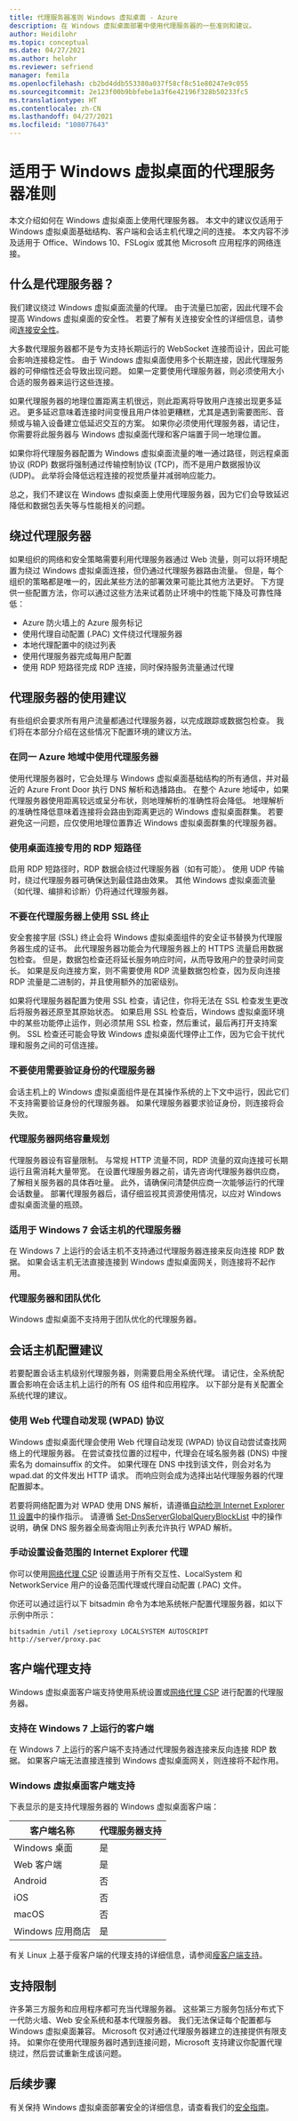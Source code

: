```yaml
---
title: 代理服务器准则 Windows 虚拟桌面 - Azure
description: 在 Windows 虚拟桌面部署中使用代理服务器的一些准则和建议。
author: Heidilohr
ms.topic: conceptual
ms.date: 04/27/2021
ms.author: helohr
ms.reviewer: sefriend
manager: femila
ms.openlocfilehash: cb2bd4ddb553380a037f58cf8c51e80247e9c055
ms.sourcegitcommit: 2e123f00b9bbfebe1a3f6e42196f328b50233fc5
ms.translationtype: HT
ms.contentlocale: zh-CN
ms.lasthandoff: 04/27/2021
ms.locfileid: "108077643"
---
```

# <a name="proxy-server-guidelines-for-windows-virtual-desktop"></a>适用于 Windows 虚拟桌面的代理服务器准则

本文介绍如何在 Windows 虚拟桌面上使用代理服务器。 本文中的建议仅适用于 Windows 虚拟桌面基础结构、客户端和会话主机代理之间的连接。 本文内容不涉及适用于 Office、Windows 10、FSLogix 或其他 Microsoft 应用程序的网络连接。

## <a name="what-are-proxy-servers"></a>什么是代理服务器？

我们建议绕过 Windows 虚拟桌面流量的代理。 由于流量已加密，因此代理不会提高 Windows 虚拟桌面的安全性。 若要了解有关连接安全性的详细信息，请参阅[连接安全性](network-connectivity.md#connection-security)。 

大多数代理服务器都不是专为支持长期运行的 WebSocket 连接而设计，因此可能会影响连接稳定性。 由于 Windows 虚拟桌面使用多个长期连接，因此代理服务器的可伸缩性还会导致出现问题。 如果一定要使用代理服务器，则必须使用大小合适的服务器来运行这些连接。

如果代理服务器的地理位置距离主机很远，则此距离将导致用户连接出现更多延迟。 更多延迟意味着连接时间变慢且用户体验更糟糕，尤其是遇到需要图形、音频或与输入设备建立低延迟交互的方案。 如果你必须使用代理服务器，请记住，你需要将此服务器与 Windows 虚拟桌面代理和客户端置于同一地理位置。

如果你将代理服务器配置为 Windows 虚拟桌面流量的唯一通过路径，则远程桌面协议 (RDP) 数据将强制通过传输控制协议 (TCP)，而不是用户数据报协议 (UDP)。 此举将会降低远程连接的视觉质量并减弱响应能力。

总之，我们不建议在 Windows 虚拟桌面上使用代理服务器，因为它们会导致延迟降低和数据包丢失等与性能相关的问题。 

## <a name="bypassing-a-proxy-server"></a>绕过代理服务器

如果组织的网络和安全策略需要利用代理服务器通过 Web 流量，则可以将环境配置为绕过 Windows 虚拟桌面连接，但仍通过代理服务器路由流量。 但是，每个组织的策略都是唯一的，因此某些方法的部署效果可能比其他方法更好。 下方提供一些配置方法，你可以通过这些方法来试着防止环境中的性能下降及可靠性降低：

- Azure 防火墙上的 Azure 服务标记
- 使用代理自动配置 (.PAC) 文件绕过代理服务器
- 本地代理配置中的绕过列表 
- 使用代理服务器完成每用户配置 
- 使用 RDP 短路径完成 RDP 连接，同时保持服务流量通过代理 

## <a name="recommendations-for-using-proxy-servers"></a>代理服务器的使用建议

有些组织会要求所有用户流量都通过代理服务器，以完成跟踪或数据包检查。 我们将在本部分介绍在这些情况下配置环境的建议方法。

### <a name="use-proxy-servers-in-the-same-azure-geography"></a>在同一 Azure 地域中使用代理服务器

使用代理服务器时，它会处理与 Windows 虚拟桌面基础结构的所有通信，并对最近的 Azure Front Door 执行 DNS 解析和选播路由。 在整个 Azure 地域中，如果代理服务器使用距离较远或呈分布状，则地理解析的准确性将会降低。 地理解析的准确性降低意味着连接将会路由到距离更远的 Windows 虚拟桌面群集。 若要避免这一问题，应仅使用地理位置靠近 Windows 虚拟桌面群集的代理服务器。

### <a name="use-rdp-shortpath-for-desktop-connectivity"></a>使用桌面连接专用的 RDP 短路径

启用 RDP 短路径时，RDP 数据会绕过代理服务器（如有可能）。 使用 UDP 传输时，绕过代理服务器可确保达到最佳路由效果。 其他 Windows 虚拟桌面流量（如代理、编排和诊断）仍将通过代理服务器。 

### <a name="dont-use-ssl-termination-on-the-proxy-server"></a>不要在代理服务器上使用 SSL 终止

安全套接字层 (SSL) 终止会将 Windows 虚拟桌面组件的安全证书替换为代理服务器生成的证书。 此代理服务器功能会为代理服务器上的 HTTPS 流量启用数据包检查。 但是，数据包检查还将延长服务响应时间，从而导致用户的登录时间变长。 如果是反向连接方案，则不需要使用 RDP 流量数据包检查，因为反向连接 RDP 流量是二进制的，并且使用额外的加密级别。

如果将代理服务器配置为使用 SSL 检查，请记住，你将无法在 SSL 检查发生更改后将服务器还原至其原始状态。 如果启用 SSL 检查后，Windows 虚拟桌面环境中的某些功能停止运作，则必须禁用 SSL 检查，然后重试，最后再打开支持案例。 SSL 检查还可能会导致 Windows 虚拟桌面代理停止工作，因为它会干扰代理和服务之间的可信连接。

### <a name="dont-use-proxy-servers-that-need-authentication"></a>不要使用需要验证身份的代理服务器

会话主机上的 Windows 虚拟桌面组件是在其操作系统的上下文中运行，因此它们不支持需要验证身份的代理服务器。 如果代理服务器要求验证身份，则连接将会失败。

### <a name="plan-for-the-proxy-server-network-capacity"></a>代理服务器网络容量规划

代理服务器设有容量限制。 与常规 HTTP 流量不同，RDP 流量的双向连接可长期运行且需消耗大量带宽。 在设置代理服务器之前，请先咨询代理服务器供应商，了解相关服务器的具体吞吐量。 此外，请确保问清楚供应商一次能够运行的代理会话数量。 部署代理服务器后，请仔细监视其资源使用情况，以应对 Windows 虚拟桌面流量的瓶颈。

### <a name="proxy-servers-for-windows-7-session-hosts"></a>适用于 Windows 7 会话主机的代理服务器

在 Windows 7 上运行的会话主机不支持通过代理服务器连接来反向连接 RDP 数据。 如果会话主机无法直接连接到 Windows 虚拟桌面网关，则连接将不起作用。

### <a name="proxy-servers-and--teams-optimization"></a>代理服务器和团队优化

Windows 虚拟桌面不支持用于团队优化的代理服务器。

## <a name="session-host-configuration-recommendations"></a>会话主机配置建议

若要配置会话主机级别代理服务器，则需要启用全系统代理。 请记住，全系统配置会影响在会话主机上运行的所有 OS 组件和应用程序。 以下部分是有关配置全系统代理的建议。
 
### <a name="use-the-web-proxy-auto-discovery-wpad-protocol"></a>使用 Web 代理自动发现 (WPAD) 协议

Windows 虚拟桌面代理会使用 Web 代理自动发现 (WPAD) 协议自动尝试查找网络上的代理服务器。 在尝试查找位置的过程中，代理会在域名服务器 (DNS) 中搜索名为 domainsuffix 的文件。 如果代理在 DNS 中找到该文件，则会对名为 wpad.dat 的文件发出 HTTP 请求。 而响应则会成为选择出站代理服务器的代理配置脚本。

若要将网络配置为对 WPAD 使用 DNS 解析，请遵循[自动检测 Internet Explorer 11 设置](/internet-explorer/ie11-deploy-guide/auto-detect-settings-for-ie11)中的操作指示。 请遵循 [Set-DnsServerGlobalQueryBlockList](/powershell/module/dnsserver/set-dnsserverglobalqueryblocklist?view=windowsserver2019-ps&preserve-view=true) 中的操作说明，确保 DNS 服务器全局查询阻止列表允许执行 WPAD 解析。

### <a name="manually-set-a-device-wide-internet-explorer-proxy"></a>手动设置设备范围的 Internet Explorer 代理

你可以使用[网络代理 CSP](/windows/client-management/mdm/networkproxy-csp) 设置适用于所有交互性、LocalSystem 和 NetworkService 用户的设备范围代理或代理自动配置 (.PAC) 文件。 

你还可以通过运行以下 bitsadmin 命令为本地系统帐户配置代理服务器，如以下示例中所示： 

```console
bitsadmin /util /setieproxy LOCALSYSTEM AUTOSCRIPT http://server/proxy.pac 
```

## <a name="client-side-proxy-support"></a>客户端代理支持

Windows 虚拟桌面客户端支持使用系统设置或[网络代理 CSP](/windows/client-management/mdm/networkproxy-csp) 进行配置的代理服务器。

### <a name="support-for-clients-running-on-windows-7"></a>支持在 Windows 7 上运行的客户端

在 Windows 7 上运行的客户端不支持通过代理服务器连接来反向连接 RDP 数据。 如果客户端无法直接连接到 Windows 虚拟桌面网关，则连接将不起作用。

### <a name="windows-virtual-desktop-client-support"></a>Windows 虚拟桌面客户端支持

下表显示的是支持代理服务器的 Windows 虚拟桌面客户端：

| 客户端名称 | 代理服务器支持 |
|---|---|
| Windows 桌面 | 是 |
| Web 客户端 | 是 |
| Android | 否 |
| iOS | 否 |
| macOS | 否 |
| Windows 应用商店 | 是 |

有关 Linux 上基于瘦客户端的代理支持的详细信息，请参阅[瘦客户端支持](linux-overview.md)。

## <a name="support-limitations"></a>支持限制

许多第三方服务和应用程序都可充当代理服务器。 这些第三方服务包括分布式下一代防火墙、Web 安全系统和基本代理服务器。 我们无法保证每个配置都与 Windows 虚拟桌面兼容。 Microsoft 仅对通过代理服务器建立的连接提供有限支持。 如果你在使用代理服务器时遇到连接问题，Microsoft 支持建议你配置代理绕过，然后尝试重新生成该问题。

## <a name="next-steps"></a>后续步骤

有关保持 Windows 虚拟桌面部署安全的详细信息，请查看我们的[安全指南](security-guide.md)。
